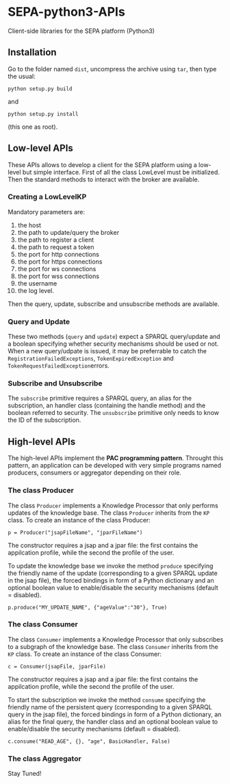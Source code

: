 # SEPA-python3-APIs
Client-side libraries for the SEPA platform (Python3)

## Installation

Go to the folder named `dist`, uncompress the archive using `tar`, then type the usual:

```python setup.py build```

and

```python setup.py install```

(this one as root).


## Low-level APIs

These APIs allows to develop a client for the SEPA platform using a low-level but simple interface. First of all the class LowLevel must be initialized. Then the standard methods to interact with the broker are available.

### Creating a LowLevelKP

Mandatory parameters are:

1. the host
2. the path to update/query the broker
3. the path to register a client
4. the path to request a token
5. the port for http connections
6. the port for https connections
7. the port for ws connections
8. the port for wss connections
9. the username
10. the log level.

Then the query, update, subscribe and unsubscribe methods are available. 

### Query and Update

These two methods (`query` and `update`) expect a SPARQL query/update and a boolean specifying whether security mechanisms should be used or not. When a new query/udpate is issued, it may be preferrable to catch the `RegistrationFailedExceptions`, `TokenExpiredException` and `TokenRequestFailedException`errors.

### Subscribe and Unsubscribe

The `subscribe` primitive requires a SPARQL query, an alias for the subscription, an handler class (containing the handle method) and the boolean referred to security. The `unsubscribe` primitive only needs to know the ID of the subscription.

## High-level APIs

The high-level APIs implement the **PAC programming pattern**. Throught this pattern, an application can be developed with very simple programs named producers, consumers or aggregator depending on their role.

### The class Producer

The class `Producer` implements a Knowledge Processor that only performs updates of the knowledge base. The class `Producer` inherits from the `KP` class. To create an instance of the class Producer:

```
p = Producer("jsapFileName", "jparFileName")
```
The constructor requires a jsap and a jpar file: the first contains the appilcation profile, while the second the profile of the user.

To update the knowledge base we invoke the method `produce` specifying the friendly name of the update (corresponding to a given SPARQL update in the jsap file), the forced bindings in form of a Python dictionary and an optional boolean value to enable/disable the security mechanisms (default = disabled).

```
p.produce("MY_UPDATE_NAME", {"ageValue":"30"}, True)
```

### The class Consumer
The class `Consumer` implements a Knowledge Processor that only subscribes to a subgraph of the knowledge base. The class `Consumer` inherits from the `KP` class. To create an instance of the class Consumer:

```
c = Consumer(jsapFile, jparFile)
```
The constructor requires a jsap and a jpar file: the first contains the appilcation profile, while the second the profile of the user.

To start the subscription we invoke the method `consume` specifying the friendly name of the persistent query (corresponding to a given SPARQL query in the jsap file), the forced bindings in form of a Python dictionary, an alias for the final query, the handler class and an optional boolean value to enable/disable the security mechanisms (default = disabled).

```
c.consume("READ_AGE", {}, "age", BasicHandler, False)
```

### The class Aggregator

Stay Tuned!
